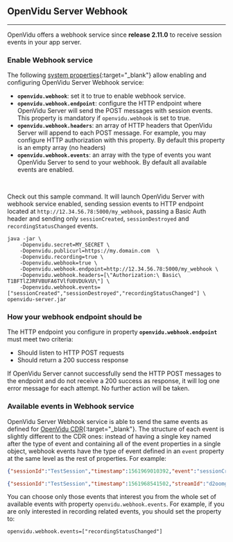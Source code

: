 <h2 id="section-title">OpenVidu Server Webhook</h2>
<hr>

OpenVidu offers a webhook service since **release 2.11.0** to receive session events in your app server.

### Enable Webhook service

The following [system properties](/docs/reference-docs/openvidu-server-params){:target="_blank"} allow enabling and configuring OpenVidu Server Webhook service:

- **`openvidu.webhook`**: set it to true to enable webhook service.
- **`openvidu.webhook.endpoint`**: configure the HTTP endpoint where OpenVidu Server will send the POST messages with session events. This property is mandatory if `openvidu.webhook` is set to true.
- **`openvidu.webhook.headers`**: an array of HTTP headers that OpenVidu Server will append to each POST message. For example, you may configure HTTP authorization with this property. By default this property is an empty array (no headers)
- **`openvidu.webhook.events`**: an array with the type of events you want OpenVidu Server to send to your webhook. By default all available events are enabled.

<br>

Check out this sample command. It will launch OpenVidu Server with webhook service enabled, sending session events to HTTP endpoint located at `http://12.34.56.78:5000/my_webhook`, passing a Basic Auth header and sending only `sessionCreated`, `sessionDestroyed` and `recordingStatusChanged` events.

```console
java -jar \
    -Dopenvidu.secret=MY_SECRET \
    -Dopenvidu.publicurl=https://my.domain.com  \
    -Dopenvidu.recording=true \
    -Dopenvidu.webhook=true \
    -Dopenvidu.webhook.endpoint=http://12.34.56.78:5000/my_webhook \
    -Dopenvidu.webhook.headers=[\"Authorization:\ Basic\ T1BFTlZJRFVBUFA6TVlfU0VDUkVU\"] \
    -Dopenvidu.webhook.events=["sessionCreated","sessionDestroyed","recordingStatusChanged"] \
openvidu-server.jar
```

### How your webhook endpoint should be

The HTTP endpoint you configure in property **`openvidu.webhook.endpoint`** must meet two criteria:

- Should listen to HTTP POST requests
- Should return a 200 success response

If OpenVidu Server cannot successfully send the HTTP POST messages to the endpoint and do not receive a 200 success as response, it will log one error message for each attempt. No further action will be taken.

### Available events in Webhook service

OpenVidu Server Webhook service is able to send the same events as defined for [OpenVidu CDR](/docs/reference-docs/openvidu-server-cdr){:target="_blank"}. The structure of each event is slightly different to the CDR ones: instead of having a single key named after the type of event and containing all of the event properties in a single object, webhook events have the type of event defined in an `event` property at the same level as the rest of properties. For example:

```json
{"sessionId":"TestSession","timestamp":1561969010392,"event":"sessionCreated"}

{"sessionId":"TestSession","timestamp":1561968541502,"streamId":"d2oomgno0isd9xqq_CAMERA_ILTAU","participantId":"d2oomgno0isd9xqq","connection":"OUTBOUND","videoSource":"CAMERA","videoFramerate":30,"videoDimensions":"{\"width\":640,\"height\":480}","audioEnabled":true,"videoEnabled":true,"event":"webrtcConnectionCreated"}
```

You can choose only those events that interest you from the whole set of available events with property `openvidu.webhook.events`. For example, if you are only interested in recording related events, you should set the property to:

```console
openvidu.webhook.events=["recordingStatusChanged"]
```

<br>
